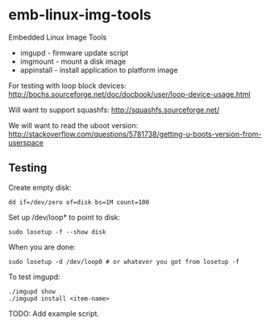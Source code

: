 emb-linux-img-tools
======

Embedded Linux Image Tools

* imgupd - firmware update script 
* imgmount - mount a disk image 
* appinstall - install application to platform image

For testing with loop block devices: 
http://bochs.sourceforge.net/doc/docbook/user/loop-device-usage.html

Will want to support squashfs:
http://squashfs.sourceforge.net/

We will want to read the uboot version:
http://stackoverflow.com/questions/5781738/getting-u-boots-version-from-userspace

Testing
-------

Create empty disk:

    dd if=/dev/zero of=disk bs=1M count=100

Set up /dev/loop* to point to disk:

    sudo losetup -f --show disk
    
When you are done:
    
    sudo losetup -d /dev/loop0 # or whatever you got from losetup -f
    
To test imgupd:

    ./imgupd show
    ./imgupd install <item-name>
    
TODO: Add example script.
